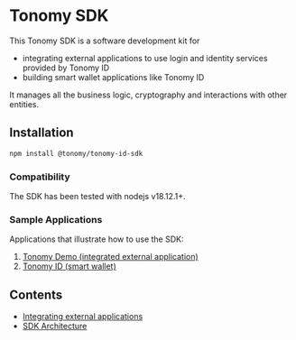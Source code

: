 # Tonomy SDK

This Tonomy SDK is a software development kit for

- integrating external applications to use login and identity services provided by Tonomy ID
- building smart wallet applications like Tonomy ID

It manages all the business logic, cryptography and interactions with other entities.

## Installation

```bash
npm install @tonomy/tonomy-id-sdk
```

### Compatibility

The SDK has been tested with nodejs v18.12.1+.

### Sample Applications

Applications that illustrate how to use the SDK:

1. [Tonomy Demo (integrated external application)](https://github.com/Tonomy-Foundation/Tonomy-App-Websites/tree/development/src/demo)
2. [Tonomy ID (smart wallet)](https://github.com/Tonomy-Foundation/Tonomy-ID/tree/development)

## Contents

- [Integrating external applications](/integrating)
- [SDK Architecture](/architecture)
